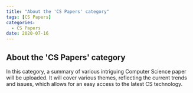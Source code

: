 ```yaml
---
title: "About the 'CS Papers' category"
tags: [CS Papers]
categories:
  - CS Papers
date: 2020-07-16
---
```


## **About the 'CS Papers' category**

In this category, a summary of various intriguing Computer Science paper will be uploaded. It will cover various themes, reflecting the current trends and issues, which allows for an easy access to the latest CS technology. 
